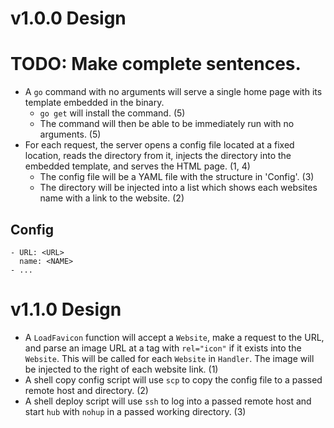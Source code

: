 # v1.0.0 Design

# TODO: Make complete sentences.

* A `go` command with no arguments will serve a single home page with its
  template embedded in the binary.
    - `go get` will install the command. (5)
    - The command will then be able to be immediately run with no arguments. (5)
* For each request, the server opens a config file located at a fixed location,
  reads the directory from it, injects the directory into the embedded template,
  and serves the HTML page. (1, 4)
    - The config file will be a YAML file with the structure in 'Config'. (3)
    - The directory will be injected into a list which shows each websites name
      with a link to the website. (2)

## Config

```
- URL: <URL>
  name: <NAME>
- ...
```

# v1.1.0 Design

* A `LoadFavicon` function will accept a `Website`, make a request to the
  URL, and parse an image URL at a tag with `rel="icon"` if it exists into the
  `Website`. This will be called for each `Website` in `Handler`. The image will
  be injected to the right of each website link. (1)
* A shell copy config script will use `scp` to copy the config file to a passed
  remote host and directory. (2)
* A shell deploy script will use `ssh` to log into a passed remote host and
  start `hub` with `nohup` in a passed working directory. (3)
